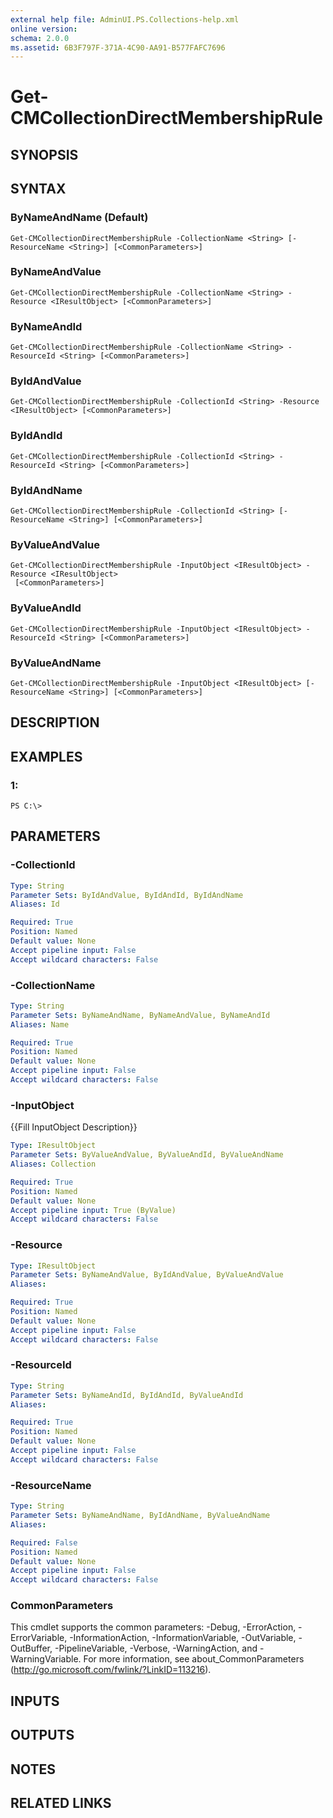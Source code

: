 ```yaml
---
external help file: AdminUI.PS.Collections-help.xml
online version: 
schema: 2.0.0
ms.assetid: 6B3F797F-371A-4C90-AA91-B577FAFC7696
---
```


# Get-CMCollectionDirectMembershipRule

## SYNOPSIS

## SYNTAX

### ByNameAndName (Default)
```
Get-CMCollectionDirectMembershipRule -CollectionName <String> [-ResourceName <String>] [<CommonParameters>]
```

### ByNameAndValue
```
Get-CMCollectionDirectMembershipRule -CollectionName <String> -Resource <IResultObject> [<CommonParameters>]
```

### ByNameAndId
```
Get-CMCollectionDirectMembershipRule -CollectionName <String> -ResourceId <String> [<CommonParameters>]
```

### ByIdAndValue
```
Get-CMCollectionDirectMembershipRule -CollectionId <String> -Resource <IResultObject> [<CommonParameters>]
```

### ByIdAndId
```
Get-CMCollectionDirectMembershipRule -CollectionId <String> -ResourceId <String> [<CommonParameters>]
```

### ByIdAndName
```
Get-CMCollectionDirectMembershipRule -CollectionId <String> [-ResourceName <String>] [<CommonParameters>]
```

### ByValueAndValue
```
Get-CMCollectionDirectMembershipRule -InputObject <IResultObject> -Resource <IResultObject>
 [<CommonParameters>]
```

### ByValueAndId
```
Get-CMCollectionDirectMembershipRule -InputObject <IResultObject> -ResourceId <String> [<CommonParameters>]
```

### ByValueAndName
```
Get-CMCollectionDirectMembershipRule -InputObject <IResultObject> [-ResourceName <String>] [<CommonParameters>]
```

## DESCRIPTION

## EXAMPLES

### 1:
```
PS C:\>
```

## PARAMETERS

### -CollectionId
```yaml
Type: String
Parameter Sets: ByIdAndValue, ByIdAndId, ByIdAndName
Aliases: Id

Required: True
Position: Named
Default value: None
Accept pipeline input: False
Accept wildcard characters: False
```

### -CollectionName
```yaml
Type: String
Parameter Sets: ByNameAndName, ByNameAndValue, ByNameAndId
Aliases: Name

Required: True
Position: Named
Default value: None
Accept pipeline input: False
Accept wildcard characters: False
```

### -InputObject
{{Fill InputObject Description}}

```yaml
Type: IResultObject
Parameter Sets: ByValueAndValue, ByValueAndId, ByValueAndName
Aliases: Collection

Required: True
Position: Named
Default value: None
Accept pipeline input: True (ByValue)
Accept wildcard characters: False
```

### -Resource
```yaml
Type: IResultObject
Parameter Sets: ByNameAndValue, ByIdAndValue, ByValueAndValue
Aliases: 

Required: True
Position: Named
Default value: None
Accept pipeline input: False
Accept wildcard characters: False
```

### -ResourceId
```yaml
Type: String
Parameter Sets: ByNameAndId, ByIdAndId, ByValueAndId
Aliases: 

Required: True
Position: Named
Default value: None
Accept pipeline input: False
Accept wildcard characters: False
```

### -ResourceName
```yaml
Type: String
Parameter Sets: ByNameAndName, ByIdAndName, ByValueAndName
Aliases: 

Required: False
Position: Named
Default value: None
Accept pipeline input: False
Accept wildcard characters: False
```

### CommonParameters
This cmdlet supports the common parameters: -Debug, -ErrorAction, -ErrorVariable, -InformationAction, -InformationVariable, -OutVariable, -OutBuffer, -PipelineVariable, -Verbose, -WarningAction, and -WarningVariable. For more information, see about_CommonParameters (http://go.microsoft.com/fwlink/?LinkID=113216).

## INPUTS

## OUTPUTS

## NOTES

## RELATED LINKS


